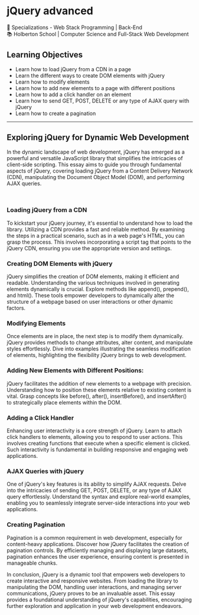 <h1>jQuery advanced</h1>

<div>
  <span>&#128188;</span> Specializations - Web Stack Programming | Back-End<br>
  <span>&#128218;</span> Holberton School | Computer Science and Full-Stack Web Development
</div>

<h2>Learning Objectives</h2>
<ul>
  <li>Learn how to load jQuery from a CDN in a page</li>
  <li>Learn the different ways to create DOM elements with jQuery</li>
  <li>Learn how to modify elements</li>
  <li>Learn how to add new elements to a page with different positions</li>
  <li>Learn how to add a click handler on an element</li>
  <li>Learn how to send GET, POST, DELETE or any type of AJAX query with jQuery</li>
  <li>Learn how to create a pagination</li>
</ul>
<hr>
<h2>Exploring jQuery for Dynamic Web Development</h2>
<p>In the dynamic landscape of web development, jQuery has emerged as a powerful and versatile JavaScript library that simplifies the intricacies of client-side scripting. This essay aims to guide you through fundamental aspects of jQuery, covering loading jQuery from a Content Delivery Network (CDN), manipulating the Document Object Model (DOM), and performing AJAX queries.</p>
<br>
<h3>Loading jQuery from a CDN</h3>
<p>To kickstart your jQuery journey, it's essential to understand how to load the library. Utilizing a CDN provides a fast and reliable method. By examining the steps in a practical scenario, such as in a web page's HTML, you can grasp the process. This involves incorporating a script tag that points to the jQuery CDN, ensuring you use the appropriate version and settings.</p>

<h3>Creating DOM Elements with jQuery</h3>
<p>jQuery simplifies the creation of DOM elements, making it efficient and readable. Understanding the various techniques involved in generating elements dynamically is crucial. Explore methods like append(), prepend(), and html(). These tools empower developers to dynamically alter the structure of a webpage based on user interactions or other dynamic factors.</p>

<h3>Modifying Elements</h3>
<p>Once elements are in place, the next step is to modify them dynamically. jQuery provides methods to change attributes, alter content, and manipulate styles effortlessly. Dive into examples illustrating the seamless modification of elements, highlighting the flexibility jQuery brings to web development.</p>

<h3>Adding New Elements with Different Positions:</h3>
<p>jQuery facilitates the addition of new elements to a webpage with precision. Understanding how to position these elements relative to existing content is vital. Grasp concepts like before(), after(), insertBefore(), and insertAfter() to strategically place elements within the DOM.</p>

<h3>Adding a Click Handler</h3>
<p>Enhancing user interactivity is a core strength of jQuery. Learn to attach click handlers to elements, allowing you to respond to user actions. This involves creating functions that execute when a specific element is clicked. Such interactivity is fundamental in building responsive and engaging web applications.</p>

<h3>AJAX Queries with jQuery</h3>
<p>One of jQuery's key features is its ability to simplify AJAX requests. Delve into the intricacies of sending GET, POST, DELETE, or any type of AJAX query effortlessly. Understand the syntax and explore real-world examples, enabling you to seamlessly integrate server-side interactions into your web applications.</p>

<h3>Creating Pagination</h3>
<p>Pagination is a common requirement in web development, especially for content-heavy applications. Discover how jQuery facilitates the creation of pagination controls. By efficiently managing and displaying large datasets, pagination enhances the user experience, ensuring content is presented in manageable chunks.</p>

<p>In conclusion, jQuery is a dynamic tool that empowers web developers to create interactive and responsive websites. From loading the library to manipulating the DOM, handling user interactions, and managing server communications, jQuery proves to be an invaluable asset. This essay provides a foundational understanding of jQuery's capabilities, encouraging further exploration and application in your web development endeavors.</p>

